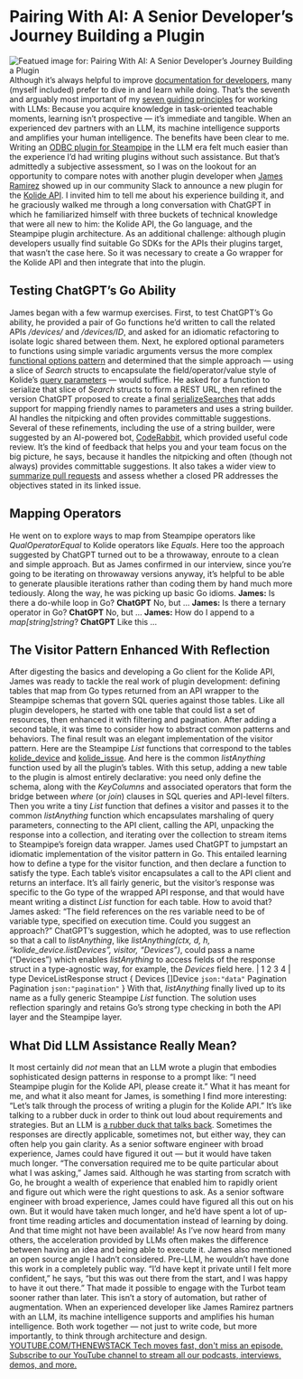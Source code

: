 # Pairing With AI: A Senior Developer’s Journey Building a Plugin
![Featued image for: Pairing With AI: A Senior Developer’s Journey Building a Plugin](https://cdn.thenewstack.io/media/2024/05/08083d58-getty-images-hot2zb6x-gk-unsplash-1024x683.jpg)
Although it’s always helpful to improve
[documentation for developers](https://thenewstack.io/code-in-context-how-ai-can-help-improve-our-documentation/), many (myself included) prefer to dive in and learn while doing. That’s the seventh and arguably most important of my [seven guiding principles](https://thenewstack.io/7-guiding-principles-for-working-with-llms/) for working with LLMs: Because you acquire knowledge in task-oriented teachable moments, learning isn’t prospective — it’s immediate and tangible.
When an experienced dev partners with an LLM, its machine intelligence supports and amplifies your human intelligence.
The benefits have been clear to me. Writing an
[ODBC plugin for Steampipe](https://thenewstack.io/how-llms-helped-me-build-an-odbc-plugin-for-steampipe/) in the LLM era felt much easier than the experience I’d had writing plugins without such assistance. But that’s admittedly a subjective assessment, so I was on the lookout for an opportunity to compare notes with another plugin developer when [James Ramirez](https://www.linkedin.com/in/ramirezj/) showed up in our community Slack to announce a new plugin for the [Kolide API](https://hub.steampipe.io/plugins/grendel-consulting/kolide). I invited him to tell me about his experience building it, and he graciously walked me through a long conversation with ChatGPT in which he familiarized himself with three buckets of technical knowledge that were all new to him: the Kolide API, the Go language, and the Steampipe plugin architecture.
As an additional challenge: although plugin developers usually find suitable Go SDKs for the APIs their plugins target, that wasn’t the case here. So it was necessary to create a Go wrapper for the Kolide API and then integrate that into the plugin.
## Testing ChatGPT’s Go Ability
James began with a few warmup exercises. First, to test ChatGPT’s Go ability, he provided a pair of Go functions he’d written to call the related APIs
*/devices/* and */devices/ID*, and asked for an idiomatic refactoring to isolate logic shared between them.
Next, he explored optional parameters to functions using simple variadic arguments versus the more complex
[functional options pattern](https://davidbacisin.com/writing/golang-options-pattern) and determined that the simple approach — using a slice of *Search* structs to encapsulate the field/operator/value style of Kolide’s [query parameters](https://www.kolide.com/docs/developers/api#search) — would suffice. He asked for a function to serialize that slice of *Search* structs to form a REST URL, then refined the version ChatGPT proposed to create a final [serializeSearches](https://github.com/grendel-consulting/steampipe-plugin-kolide/blob/92614f899c402b28e7bb95ccdabf50b43b1e8762/kolide/client/search.go#L24-L49) that adds support for mapping friendly names to parameters and uses a string builder.
AI handles the nitpicking and often provides committable suggestions.
Several of these refinements, including the use of a string builder, were suggested by an AI-powered bot,
[CodeRabbit](https://coderabbit.ai/), which provided useful code review. It’s the kind of feedback that helps you and your team focus on the big picture, he says, because it handles the nitpicking and often (though not always) provides committable suggestions. It also takes a wider view to [summarize pull requests](https://github.com/grendel-consulting/steampipe-plugin-kolide/pull/60) and assess whether a closed PR addresses the objectives stated in its linked issue.
## Mapping Operators
He went on to explore ways to map from Steampipe operators like
*QualOperatorEqual* to Kolide operators like *Equals*. Here too the approach suggested by ChatGPT turned out to be a throwaway, enroute to a clean and simple approach. But as James confirmed in our interview, since you’re going to be iterating on throwaway versions anyway, it’s helpful to be able to generate plausible iterations rather than coding them by hand much more tediously. Along the way, he was picking up basic Go idioms. **James:**
Is there a do-while loop in Go?
**ChatGPT**
No, but …
**James:**
Is there a ternary operator in Go?
**ChatGPT**
No, but …
**James:**
How do I append to a
*map[string]string*? **ChatGPT**
Like this …
## The Visitor Pattern Enhanced With Reflection
After digesting the basics and developing a Go client for the Kolide API, James was ready to tackle the real work of plugin development: defining tables that map from Go types returned from an API wrapper to the Steampipe schemas that govern SQL queries against those tables.
Like all plugin developers, he started with one table that could list a set of resources, then enhanced it with filtering and pagination. After adding a second table, it was time to consider how to abstract common patterns and behaviors. The final result was an elegant implementation of the visitor pattern. Here are the Steampipe
*List* functions that correspond to the tables [kolide_device](https://hub.steampipe.io/plugins/grendel-consulting/kolide/tables/kolide_device) and [kolide_issue](https://hub.steampipe.io/plugins/grendel-consulting/kolide/tables/kolide_issue).
And here is the common
*listAnything* function used by all the plugin’s tables.
With this setup, adding a new table to the plugin is almost entirely declarative: you need only define the schema, along with the
*KeyColumns* and associated operators that form the bridge between *where* (or *join*) clauses in SQL queries and API-level filters. Then you write a tiny *List* function that defines a visitor and passes it to the common *listAnything* function which encapsulates marshaling of query parameters, connecting to the API client, calling the API, unpacking the response into a collection, and iterating over the collection to stream items to Steampipe’s foreign data wrapper.
James used ChatGPT to jumpstart an idiomatic implementation of the visitor pattern in Go. This entailed learning how to define a type for the visitor function, and then declare a function to satisfy the type. Each table’s visitor encapsulates a call to the API client and returns an interface. It’s all fairly generic, but the visitor’s response was specific to the Go type of the wrapped API response, and that would have meant writing a distinct
*List* function for each table. How to avoid that? James asked: “The field references on the res variable need to be of variable type, specified on execution time. Could you suggest an approach?”
ChatGPT’s suggestion, which he adopted, was to use reflection so that a call to
*listAnything*, like *listAnything(ctx, d, h, “kolide_device.listDevices”, visitor, “Devices”)*, could pass a name (“Devices”) which enables *listAnything* to access fields of the response struct in a type-agnostic way, for example, the *Devices* field here.
|
1
2
3
4
|
type DeviceListResponse struct {
Devices []Device `json:"data"`
Pagination Pagination `json:"pagination"`
}
With that,
*listAnything* finally lived up to its name as a fully generic Steampipe *List* function. The solution uses reflection sparingly and retains Go’s strong type checking in both the API layer and the Steampipe layer.
## What Did LLM Assistance Really Mean?
It most certainly did
*not* mean that an LLM wrote a plugin that embodies sophisticated design patterns in response to a prompt like: “I need Steampipe plugin for the Kolide API, please create it.” What it has meant for me, and what it also meant for James, is something I find more interesting: “Let’s talk through the process of writing a plugin for the Kolide API.” It’s like talking to a rubber duck in order to think out loud about requirements and strategies. But an LLM is [a rubber duck that talks back](https://blog.jonudell.net/2023/05/24/when-the-rubber-duck-talks-back/). Sometimes the responses are directly applicable, sometimes not, but either way, they can often help you gain clarity.
As a senior software engineer with broad experience, James could have figured it out — but it would have taken much longer.
“The conversation required me to be quite particular about what I was asking,” James said. Although he was starting from scratch with Go, he brought a wealth of experience that enabled him to rapidly orient and figure out which were the right questions to ask. As a senior software engineer with broad experience, James could have figured all this out on his own. But it would have taken much longer, and he’d have spent a lot of up-front time reading articles and documentation instead of learning by doing. And that time might not have been available! As I’ve now heard from many others, the acceleration provided by LLMs often makes the difference between having an idea and being able to execute it.
James also mentioned an open source angle I hadn’t considered. Pre-LLM, he wouldn’t have done this work in a completely public way. “I’d have kept it private until I felt more confident,” he says, “but this was out there from the start, and I was happy to have it out there.” That made it possible to engage with the Turbot team sooner rather than later.
This isn’t a story of automation, but rather of augmentation. When an experienced developer like James Ramirez partners with an LLM, its machine intelligence supports and amplifies his human intelligence. Both work together — not just to write code, but more importantly, to think through architecture and design.
[
YOUTUBE.COM/THENEWSTACK
Tech moves fast, don't miss an episode. Subscribe to our YouTube
channel to stream all our podcasts, interviews, demos, and more.
](https://youtube.com/thenewstack?sub_confirmation=1)